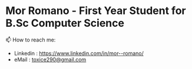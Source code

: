 # Mor Romano - First Year Student for B.Sc Computer Science

📫 How to reach me:

- Linkedin : https://www.linkedin.com/in/mor--romano/
- eMail : toxice290@gmail.com
